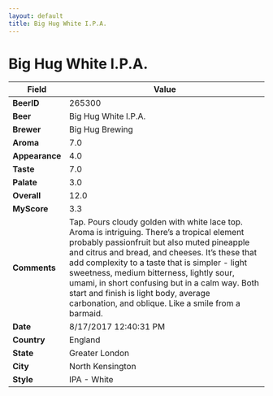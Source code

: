 ```yaml
---
layout: default
title: Big Hug White I.P.A.
---
```


# Big Hug White I.P.A.

| Field         | Value     |
|---------------|-----------|
| **BeerID** | 265300 |
| **Beer** | Big Hug White I.P.A. |
| **Brewer** | Big Hug Brewing |
| **Aroma** | 7.0 |
| **Appearance** | 4.0 |
| **Taste** | 7.0 |
| **Palate** | 3.0 |
| **Overall** | 12.0 |
| **MyScore** | 3.3 |
| **Comments** | Tap. Pours cloudy golden with white lace top. Aroma is intriguing. There’s a tropical element probably passionfruit but also muted pineapple and citrus and bread, and cheeses. It’s these that add complexity to a taste that is simpler - light sweetness, medium bitterness, lightly sour, umami, in short confusing but in a calm way. Both start and finish is light body, average carbonation, and oblique. Like a smile from a barmaid. |
| **Date** | 8/17/2017 12:40:31 PM |
| **Country** | England |
| **State** | Greater London |
| **City** | North Kensington |
| **Style** | IPA - White |
